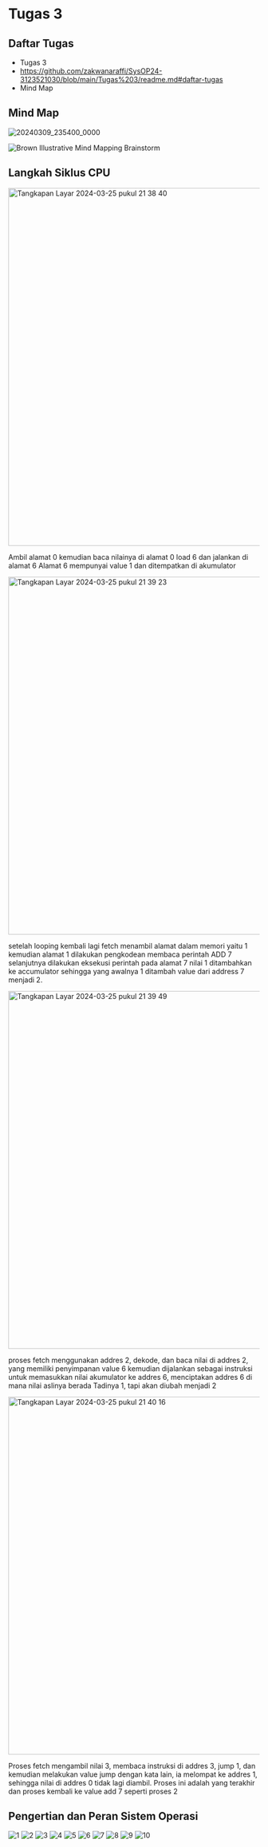 # Tugas 3


## Daftar Tugas
- Tugas 3
- https://github.com/zakwanaraffi/SysOP24-3123521030/blob/main/Tugas%203/readme.md#daftar-tugas
- Mind Map

## Mind Map
![20240309_235400_0000](https://github.com/zakwanaraffi/SysOP24-3123521030/assets/160553582/7afd142f-51c8-4c85-92a2-0e58b3fdb628)


![Brown Illustrative Mind Mapping Brainstorm](https://github.com/zakwanaraffi/SysOP24-3123521030/assets/160553582/6c155a7d-a4d6-4e32-93c3-c314b57f2bb0)


## Langkah Siklus CPU
<img width="717" alt="Tangkapan Layar 2024-03-25 pukul 21 38 40" src="https://github.com/zakwanaraffi/SysOP24-3123521030/assets/160553582/4111298e-625a-4475-9508-f555485bbab0">

Ambil alamat 0 kemudian baca nilainya di alamat 0 load 6 dan jalankan di alamat 6
 Alamat 6 mempunyai value 1 dan ditempatkan di akumulator

<img width="717" alt="Tangkapan Layar 2024-03-25 pukul 21 39 23" src="https://github.com/zakwanaraffi/SysOP24-3123521030/assets/160553582/4c571a56-779c-412a-befb-dee2a0f0838a">

setelah looping kembali lagi fetch menambil alamat dalam memori yaitu 1 kemudian alamat 1 dilakukan pengkodean membaca perintah ADD 7 selanjutnya dilakukan eksekusi perintah pada alamat 7 nilai 1 ditambahkan ke accumulator sehingga yang awalnya 1 ditambah value dari address 7 menjadi 2.

<img width="717" alt="Tangkapan Layar 2024-03-25 pukul 21 39 49" src="https://github.com/zakwanaraffi/SysOP24-3123521030/assets/160553582/7b5473ef-13e8-48dd-8a20-d2d621f26b87">
 
proses fetch menggunakan addres 2, dekode, dan baca nilai di addres 2, yang memiliki penyimpanan value 6  kemudian dijalankan sebagai instruksi untuk memasukkan nilai akumulator ke addres 6, menciptakan addres 6 di mana nilai aslinya berada
 Tadinya 1, tapi akan diubah menjadi 2

<img width="717" alt="Tangkapan Layar 2024-03-25 pukul 21 40 16" src="https://github.com/zakwanaraffi/SysOP24-3123521030/assets/160553582/35447e1d-bda2-4307-83d4-dac81c62130a">

Proses fetch mengambil nilai 3, membaca instruksi di addres 3, jump 1, dan kemudian melakukan value jump dengan kata lain, ia melompat ke addres 1, sehingga nilai di addres 0 tidak lagi diambil. Proses ini adalah yang terakhir dan proses  kembali  ke value add 7 seperti proses 2


## Pengertian dan Peran Sistem Operasi
![1](https://github.com/zakwanaraffi/SysOP24-3123521030/assets/160553582/5dbe91a8-5774-4403-b4ae-e4a9ed9b1e10)
![2](https://github.com/zakwanaraffi/SysOP24-3123521030/assets/160553582/ed14979f-4616-42f9-81c5-ad3e9a0f64df)
![3](https://github.com/zakwanaraffi/SysOP24-3123521030/assets/160553582/b65a8e7d-fc04-4b63-bce2-8ba375e0fdef)
![4](https://github.com/zakwanaraffi/SysOP24-3123521030/assets/160553582/e195bddc-9849-43e6-b190-df4f1273545c)
![5](https://github.com/zakwanaraffi/SysOP24-3123521030/assets/160553582/65def746-0ed3-4203-b33c-5d53e0528146)
![6](https://github.com/zakwanaraffi/SysOP24-3123521030/assets/160553582/78fe9a36-ebc2-45cf-bb2e-3017a1a622da)
![7](https://github.com/zakwanaraffi/SysOP24-3123521030/assets/160553582/30ad4bde-0b5e-4cb6-81ec-8fcfca8f0d2b)
![8](https://github.com/zakwanaraffi/SysOP24-3123521030/assets/160553582/694b5071-64f5-46b1-b60f-25d6b7f168d9)
![9](https://github.com/zakwanaraffi/SysOP24-3123521030/assets/160553582/2ba3e620-8953-4c99-8370-73b6eaa0aa77)
![10](https://github.com/zakwanaraffi/SysOP24-3123521030/assets/160553582/636ddb38-afaf-445a-95f0-ebe528715781)


